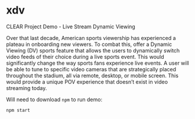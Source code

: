# xdv
CLEAR Project Demo - Live Stream Dynamic Viewing

Over that last decade, American sports viewership has experienced a plateau in onboarding new viewers. To combat this, offer a Dynamic Viewing (DV) sports feature that allows the users to dynamically switch video feeds of their choice during a live sports event. This would significantly change the way sports fans experience live events. A user will be able to tune to specific video cameras that are strategically placed throughout the stadium, all via remote, desktop, or mobile screen. This would provide a unique POV experience that doesn’t exist in video streaming today.

Will need to download ```npm``` to run demo:

```npm start```
